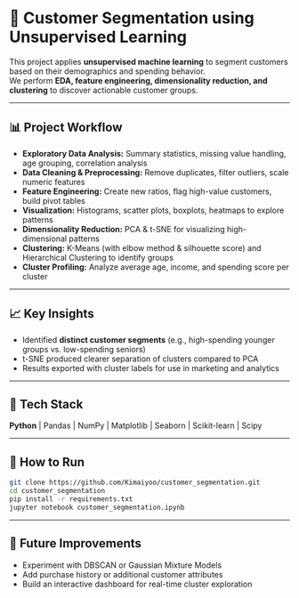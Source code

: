 # 🧠 Customer Segmentation using Unsupervised Learning

This project applies **unsupervised machine learning** to segment customers based on their demographics and spending behavior.  
We perform **EDA, feature engineering, dimensionality reduction, and clustering** to discover actionable customer groups.

---

## 📊 Project Workflow

- **Exploratory Data Analysis:** Summary statistics, missing value handling, age grouping, correlation analysis  
- **Data Cleaning & Preprocessing:** Remove duplicates, filter outliers, scale numeric features  
- **Feature Engineering:** Create new ratios, flag high-value customers, build pivot tables  
- **Visualization:** Histograms, scatter plots, boxplots, heatmaps to explore patterns  
- **Dimensionality Reduction:** PCA & t-SNE for visualizing high-dimensional patterns  
- **Clustering:** K-Means (with elbow method & silhouette score) and Hierarchical Clustering to identify groups  
- **Cluster Profiling:** Analyze average age, income, and spending score per cluster  

---

## 📈 Key Insights

- Identified **distinct customer segments** (e.g., high-spending younger groups vs. low-spending seniors)
- t-SNE produced clearer separation of clusters compared to PCA
- Results exported with cluster labels for use in marketing and analytics

---

## 🧰 Tech Stack

**Python** | Pandas | NumPy | Matplotlib | Seaborn | Scikit-learn | Scipy

---

## 🚀 How to Run

```bash
git clone https://github.com/Kimaiyoo/customer_segmentation.git
cd customer_segmentation
pip install -r requirements.txt
jupyter notebook customer_segmentation.ipynb
```
---
## 📌 Future Improvements

- Experiment with DBSCAN or Gaussian Mixture Models
- Add purchase history or additional customer attributes
- Build an interactive dashboard for real-time cluster exploration
